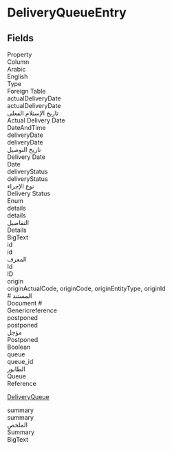 # DeliveryQueueEntry

<ContentFilter/>

<div class='searchable'>

## Fields

<div class="row header-row">
<div class="cell">Property</div>
<div class="cell">Column</div>
<div class="cell">Arabic</div>
<div class="cell">English</div>
<div class="cell">Type</div>
<div class="cell">Foreign Table</div>
</div><div class="row searchable" id="actualDeliveryDate">
<div class="cell" data-label="Property">actualDeliveryDate</div>
<div class="cell" data-label="Column">actualDeliveryDate</div>
<div class="cell" data-label="Arabic">تاريخ الإستلام الفعلى</div>
<div class="cell" data-label="English">Actual Delivery Date</div>
<div class="cell" data-label="Type">DateAndTime</div>

</div>

<div class="row searchable" id="deliveryDate">
<div class="cell" data-label="Property">deliveryDate</div>
<div class="cell" data-label="Column">deliveryDate</div>
<div class="cell" data-label="Arabic">تاريخ التوصيل</div>
<div class="cell" data-label="English">Delivery Date</div>
<div class="cell" data-label="Type">Date</div>

</div>

<div class="row searchable" id="deliveryStatus">
<div class="cell" data-label="Property">deliveryStatus</div>
<div class="cell" data-label="Column">deliveryStatus</div>
<div class="cell" data-label="Arabic">نوع الإجراء</div>
<div class="cell" data-label="English">Delivery Status</div>
<div class="cell" data-label="Type">Enum</div>

</div>

<div class="row searchable" id="details">
<div class="cell" data-label="Property">details</div>
<div class="cell" data-label="Column">details</div>
<div class="cell" data-label="Arabic">التفاصيل</div>
<div class="cell" data-label="English">Details</div>
<div class="cell" data-label="Type">BigText</div>

</div>

<div class="row searchable" id="id">
<div class="cell" data-label="Property">id</div>
<div class="cell" data-label="Column">id</div>
<div class="cell" data-label="Arabic">المعرف</div>
<div class="cell" data-label="English">Id</div>
<div class="cell" data-label="Type">ID</div>

</div>

<div class="row searchable" id="origin">
<div class="cell" data-label="Property">origin</div>
<div class="cell gen-ref-column" data-label="Column">originActualCode,  originCode,  originEntityType,  originId</div>
<div class="cell" data-label="Arabic"> # المستند</div>
<div class="cell" data-label="English"> Document #</div>
<div class="cell" data-label="Type">Genericreference</div>

</div>

<div class="row searchable" id="postponed">
<div class="cell" data-label="Property">postponed</div>
<div class="cell" data-label="Column">postponed</div>
<div class="cell" data-label="Arabic">مؤجل</div>
<div class="cell" data-label="English">Postponed</div>
<div class="cell" data-label="Type">Boolean</div>

</div>

<div class="row searchable" id="queue">
<div class="cell" data-label="Property">queue</div>
<div class="cell" data-label="Column">queue_id</div>
<div class="cell" data-label="Arabic">الطابور</div>
<div class="cell" data-label="English">Queue</div>
<div class="cell" data-label="Type">Reference</div>
<div class="cell" data-label="Foreign Table">

 [DeliveryQueue](/entities/supplychain-delivery-queues/DeliveryQueue.md) 
</div>
</div>

<div class="row searchable" id="summary">
<div class="cell" data-label="Property">summary</div>
<div class="cell" data-label="Column">summary</div>
<div class="cell" data-label="Arabic">الملخص</div>
<div class="cell" data-label="English">Summary</div>
<div class="cell" data-label="Type">BigText</div>

</div>


</div>

